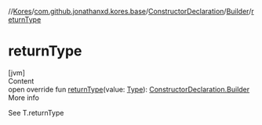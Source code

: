 //[Kores](../../../index.md)/[com.github.jonathanxd.kores.base](../../index.md)/[ConstructorDeclaration](../index.md)/[Builder](index.md)/[returnType](return-type.md)



# returnType  
[jvm]  
Content  
open override fun [returnType](return-type.md)(value: [Type](https://docs.oracle.com/javase/8/docs/api/java/lang/reflect/Type.html)): [ConstructorDeclaration.Builder](index.md)  
More info  


See T.returnType

  



